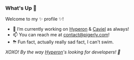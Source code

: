 ### What's Up 👋

Welcome to my ✨ profile ✨!

- 🔭 I’m currently working on [Hyperon](https://hyperonmc.com) & [Caviel](https://github.com/CavielLibraries) as always!
- 📫 You can reach me at [contact@pigerly.com](mailto:contact@pigerly.com)!
- ⛈ Fun fact, actually really sad fact, I can't swim.

*XOXO! By the way [Hyperon](mailto:pigerly@hyperonmc.com)'s looking for developers! 🤗*
